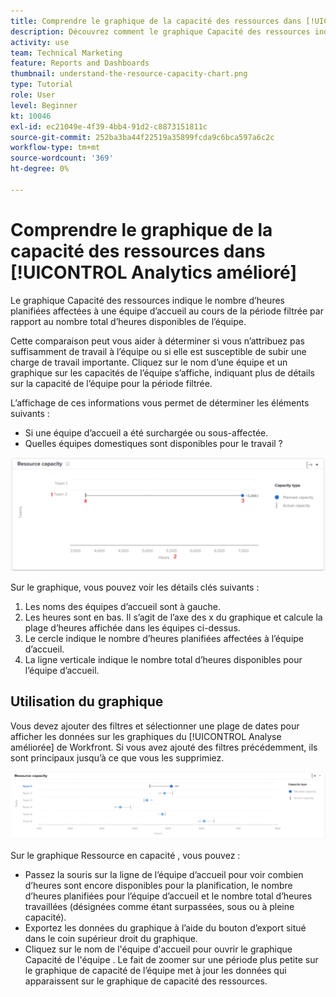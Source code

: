 ```yaml
---
title: Comprendre le graphique de la capacité des ressources dans [!UICONTROL Analytics amélioré]
description: Découvrez comment le graphique Capacité des ressources indique le nombre d’heures planifiées affectées à une équipe d’accueil au cours de la période filtrée par rapport au nombre total d’heures disponibles de l’équipe.
activity: use
team: Technical Marketing
feature: Reports and Dashboards
thumbnail: understand-the-resource-capacity-chart.png
type: Tutorial
role: User
level: Beginner
kt: 10046
exl-id: ec21049e-4f39-4bb4-91d2-c8873151811c
source-git-commit: 252ba3ba44f22519a35899fcda9c6bca597a6c2c
workflow-type: tm+mt
source-wordcount: '369'
ht-degree: 0%

---
```


# Comprendre le graphique de la capacité des ressources dans [!UICONTROL Analytics amélioré]

Le graphique Capacité des ressources indique le nombre d’heures planifiées affectées à une équipe d’accueil au cours de la période filtrée par rapport au nombre total d’heures disponibles de l’équipe.

Cette comparaison peut vous aider à déterminer si vous n’attribuez pas suffisamment de travail à l’équipe ou si elle est susceptible de subir une charge de travail importante. Cliquez sur le nom d’une équipe et un graphique sur les capacités de l’équipe s’affiche, indiquant plus de détails sur la capacité de l’équipe pour la période filtrée.

L’affichage de ces informations vous permet de déterminer les éléments suivants :

* Si une équipe d’accueil a été surchargée ou sous-affectée.
* Quelles équipes domestiques sont disponibles pour le travail ?

![Une image présentant un graphique de la capacité des ressources avec des nombres sur les zones décrites dans les puces ci-dessous](assets/section-3-2.png)

Sur le graphique, vous pouvez voir les détails clés suivants :

1. Les noms des équipes d’accueil sont à gauche.
1. Les heures sont en bas. Il s’agit de l’axe des x du graphique et calcule la plage d’heures affichée dans les équipes ci-dessus.
1. Le cercle indique le nombre d’heures planifiées affectées à l’équipe d’accueil.
1. La ligne verticale indique le nombre total d’heures disponibles pour l’équipe d’accueil.

## Utilisation du graphique

Vous devez ajouter des filtres et sélectionner une plage de dates pour afficher les données sur les graphiques du [!UICONTROL Analyse améliorée] de Workfront. Si vous avez ajouté des filtres précédemment, ils sont principaux jusqu’à ce que vous les supprimiez.

![Image présentant un graphique de capacité de ressource](assets/section-3-3.png)

Sur le graphique Ressource en capacité , vous pouvez :

* Passez la souris sur la ligne de l’équipe d’accueil pour voir combien d’heures sont encore disponibles pour la planification, le nombre d’heures planifiées pour l’équipe d’accueil et le nombre total d’heures travaillées (désignées comme étant surpassées, sous ou à pleine capacité).
* Exportez les données du graphique à l’aide du bouton d’export situé dans le coin supérieur droit du graphique.
* Cliquez sur le nom de l&#39;équipe d&#39;accueil pour ouvrir le graphique Capacité de l&#39;équipe . Le fait de zoomer sur une période plus petite sur le graphique de capacité de l’équipe met à jour les données qui apparaissent sur le graphique de capacité des ressources.
